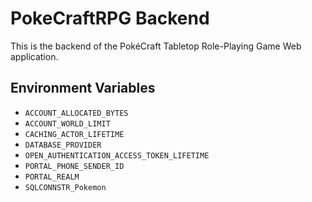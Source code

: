 # PokeCraftRPG Backend

This is the backend of the PokéCraft Tabletop Role-Playing Game Web application.

## Environment Variables

- `ACCOUNT_ALLOCATED_BYTES`
- `ACCOUNT_WORLD_LIMIT`
- `CACHING_ACTOR_LIFETIME`
- `DATABASE_PROVIDER`
- `OPEN_AUTHENTICATION_ACCESS_TOKEN_LIFETIME`
- `PORTAL_PHONE_SENDER_ID`
- `PORTAL_REALM`
- `SQLCONNSTR_Pokemon`

